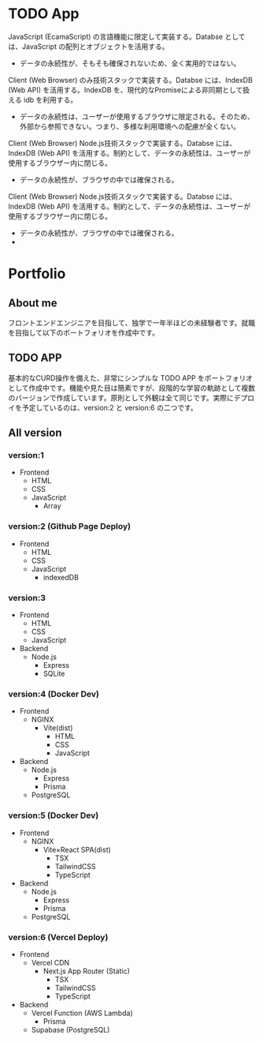 # TODO App

JavaScript (EcamaScript) の言語機能に限定して実装する。Databse としては、JavaScript の配列とオブジェクトを活用する。

- データの永続性が、そもそも確保されないため、全く実用的ではない。

Client (Web Browser) のみ技術スタックで実装する。Databse には、IndexDB (Web API) を活用する。IndexDB を、現代的なPromiseによる非同期として扱える idb を利用する。

- データの永続性は、ユーザーが使用するブラウザに限定される。そのため、外部から参照できない。つまり、多様な利用環境への配慮が全くない。

Client (Web Browser) Node.js技術スタックで実装する。Databse には、IndexDB (Web API) を活用する。制約として、データの永続性は、ユーザーが使用するブラウザー内に閉じる。

- データの永続性が、ブラウザの中では確保される。



Client (Web Browser) Node.js技術スタックで実装する。Databse には、IndexDB (Web API) を活用する。制約として、データの永続性は、ユーザーが使用するブラウザー内に閉じる。

- データの永続性が、ブラウザの中では確保される。
- 
# Portfolio
## About me
フロントエンドエンジニアを目指して、独学で一年半ほどの未経験者です。就職を目指して以下のポートフォリオを作成中です。

## TODO APP

基本的なCURD操作を備えた、非常にシンプルな TODO APP をポートフォリオとして作成中です。機能や見た目は簡素ですが、段階的な学習の軌跡として複数のバージョンで作成しています。原則として外観は全て同じです。実際にデプロイを予定しているのは、version:2 と version:6 の二つです。

## All version

### version:1

- Frontend
  - HTML
  - CSS
  - JavaScript
    - Array

### version:2 (Github Page Deploy)

- Frontend
  - HTML
  - CSS
  - JavaScript
    - indexedDB

### version:3

- Frontend
  - HTML
  - CSS
  - JavaScript
- Backend
  - Node.js
    - Express
    - SQLite

### version:4 (Docker Dev)

- Frontend
  - NGINX
    - Vite(dist)
      - HTML
      - CSS
      - JavaScript
- Backend
  - Node.js
    - Express
    - Prisma
  - PostgreSQL

### version:5 (Docker Dev)

- Frontend
  - NGINX
    - Vite×React SPA(dist)
      - TSX
      - TailwindCSS
      - TypeScript
- Backend
  - Node.js
    - Express
    - Prisma
  - PostgreSQL


### version:6 (Vercel Deploy)

- Frontend
  - Vercel CDN
    - Next.js App Router (Static)
      - TSX
      - TailwindCSS
      - TypeScript
- Backend
  - Vercel Function (AWS Lambda)
    - Prisma
  - Supabase (PostgreSQL)
